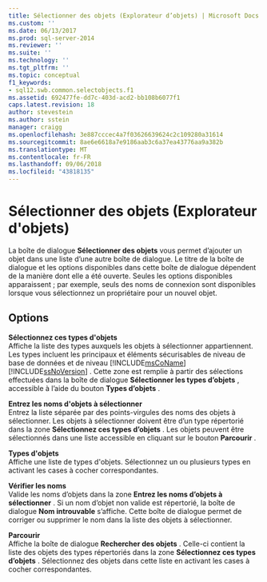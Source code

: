 ```yaml
---
title: Sélectionner des objets (Explorateur d’objets) | Microsoft Docs
ms.custom: ''
ms.date: 06/13/2017
ms.prod: sql-server-2014
ms.reviewer: ''
ms.suite: ''
ms.technology: ''
ms.tgt_pltfrm: ''
ms.topic: conceptual
f1_keywords:
- sql12.swb.common.selectobjects.f1
ms.assetid: 692477fe-dd7c-403d-acd2-bb108b6077f1
caps.latest.revision: 18
author: stevestein
ms.author: sstein
manager: craigg
ms.openlocfilehash: 3e887cccec4a7f03626639624c2c109280a31614
ms.sourcegitcommit: 8ae6e6618a7e9186aab3c6a37ea43776aa9a382b
ms.translationtype: MT
ms.contentlocale: fr-FR
ms.lasthandoff: 09/06/2018
ms.locfileid: "43818135"
---
```

# <a name="select-objects-object-explorer"></a>Sélectionner des objets (Explorateur d'objets)
  La boîte de dialogue **Sélectionner des objets** vous permet d’ajouter un objet dans une liste d’une autre boîte de dialogue. Le titre de la boîte de dialogue et les options disponibles dans cette boîte de dialogue dépendent de la manière dont elle a été ouverte. Seules les options disponibles apparaissent ; par exemple, seuls des noms de connexion sont disponibles lorsque vous sélectionnez un propriétaire pour un nouvel objet.  
  
## <a name="options"></a>Options  
 **Sélectionnez ces types d'objets**  
 Affiche la liste des types auxquels les objets à sélectionner appartiennent. Les types incluent les principaux et éléments sécurisables de niveau de base de données et de niveau [!INCLUDE[msCoName](../../includes/msconame-md.md)] [!INCLUDE[ssNoVersion](../../includes/ssnoversion-md.md)] . Cette zone est remplie à partir des sélections effectuées dans la boîte de dialogue **Sélectionner les types d’objets** , accessible à l’aide du bouton **Types d’objets** .  
  
 **Entrez les noms d'objets à sélectionner**  
 Entrez la liste séparée par des points-virgules des noms des objets à sélectionner. Les objets à sélectionner doivent être d’un type répertorié dans la zone **Sélectionnez ces types d’objets** . Les objets peuvent être sélectionnés dans une liste accessible en cliquant sur le bouton **Parcourir** .  
  
 **Types d'objets**  
 Affiche une liste de types d'objets. Sélectionnez un ou plusieurs types en activant les cases à cocher correspondantes.  
  
 **Vérifier les noms**  
 Valide les noms d’objets dans la zone **Entrez les noms d’objets à sélectionner** . Si un nom d’objet non valide est répertorié, la boîte de dialogue **Nom introuvable** s’affiche. Cette boîte de dialogue permet de corriger ou supprimer le nom dans la liste des objets à sélectionner.  
  
 **Parcourir**  
 Affiche la boîte de dialogue **Rechercher des objets** . Celle-ci contient la liste des objets des types répertoriés dans la zone **Sélectionnez ces types d’objets** . Sélectionnez des objets dans cette liste en activant les cases à cocher correspondantes.  
  
  
